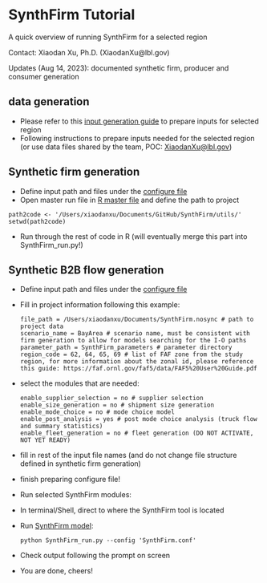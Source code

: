 # SynthFirm Tutorial
<p>A quick overview of running SynthFirm for a selected region </p>
<p> Contact: Xiaodan Xu, Ph.D.  (XiaodanXu@lbl.gov) </p>
<p> Updates (Aug 14, 2023): documented synthetic firm, producer and consumer generation </p>


## data generation ##
* Please refer to this [input generation guide](input_generation/Readme.md) to prepare inputs for selected region
* Following instructions to prepare inputs needed for the selected region (or use data files shared by the team, POC: XiaodanXu@lbl.gov)

## Synthetic firm generation ##
* Define input path and files under the [configure file](utils/config.R)
* Open master run file in [R master file](utils/run_firm_generation_master_R.R) and define the path to project

```
path2code <- '/Users/xiaodanxu/Documents/GitHub/SynthFirm/utils/'
setwd(path2code)
```

* Run through the rest of code in R (will eventually merge this part into SynthFirm_run.py!)

## Synthetic B2B flow generation ##
* Define input path and files under the [configure file](SynthFirm.conf)
 * Fill in project information following this example:

    ```
    file_path = /Users/xiaodanxu/Documents/SynthFirm.nosync # path to project data
    scenario_name = BayArea # scenario name, must be consistent with firm generation to allow for models searching for the I-O paths
    parameter_path = SynthFirm_parameters # parameter directory
    region_code = 62, 64, 65, 69 # list of FAF zone from the study region, for more information about the zonal id, please reference this guide: https://faf.ornl.gov/faf5/data/FAF5%20User%20Guide.pdf

    ```

 * select the modules that are needed:

    ```
    enable_supplier_selection = no # supplier selection
    enable_size_generation = no # shipment size generation
    enable_mode_choice = no # mode choice model
    enable_post_analysis = yes # post mode choice analysis (truck flow and summary statistics)
    enable_fleet_generation = no # fleet generation (DO NOT ACTIVATE, NOT YET READY)
    ```

 * fill in rest of the input file names (and do not change file structure defined in synthetic firm generation)
 * finish preparing configure file!

* Run selected SynthFirm modules:
 * In terminal/Shell, direct to where the SynthFirm tool is located
 * Run [SynthFirm model](SynthFirm_run.py):

    ```
    python SynthFirm_run.py --config 'SynthFirm.conf'
    ```

 * Check output following the prompt on screen
* You are done, cheers!


